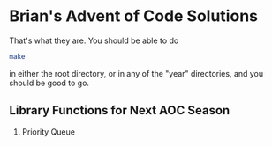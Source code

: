 # Brian's Advent of Code Solutions

That's what they are. You should be able to do

```sh
make
```

in either the root directory, or in any of the "year" directories, and you should be good to go.

## Library Functions for Next AOC Season

1. Priority Queue
